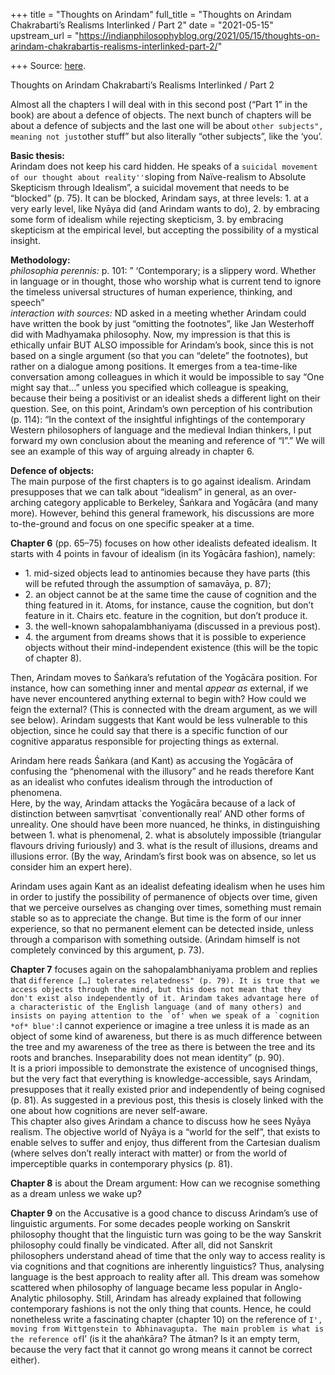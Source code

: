+++
title = "Thoughts on Arindam"
full_title = "Thoughts on Arindam Chakrabarti’s Realisms Interlinked / Part 2"
date = "2021-05-15"
upstream_url = "https://indianphilosophyblog.org/2021/05/15/thoughts-on-arindam-chakrabartis-realisms-interlinked-part-2/"

+++
Source: [here](https://indianphilosophyblog.org/2021/05/15/thoughts-on-arindam-chakrabartis-realisms-interlinked-part-2/).

Thoughts on Arindam Chakrabarti’s Realisms Interlinked / Part 2

Almost all the chapters I will deal with in this second post (“Part 1”
in the book) are about a defence of objects. The next bunch of chapters
will be about a defence of subjects and the last one will be about
`other subjects", meaning not just`other stuff” but also literally
“other subjects”, like the ‘you’.

**Basic thesis:**  
Arindam does not keep his card hidden. He speaks of a
`suicidal movement of our thought about reality''`sloping from
Naïve-realism to Absolute Skepticism through Idealism”, a suicidal
movement that needs to be “blocked” (p. 75). It can be blocked, Arindam
says, at three levels: 1. at a very early level, like Nyāya did (and
Arindam wants to do), 2. by embracing some form of idealism while
rejecting skepticism, 3. by embracing skepticism at the empirical level,
but accepting the possibility of a mystical insight.

**Methodology:**  
*philosophia perennis:* p. 101: ” ‘Contemporary; is a slippery word.
Whether in language or in thought, those who worship what is current
tend to ignore the timeless universal structures of human experience,
thinking, and speech”  
*interaction with sources:* ND asked in a meeting whether Arindam could
have written the book by just “omitting the footnotes”, like Jan
Westerhoff did with Madhyamaka philosophy. Now, my impression is that
this is ethically unfair BUT ALSO impossible for Arindam’s book, since
this is not based on a single argument (so that you can “delete” the
footnotes), but rather on a dialogue among positions. It emerges from a
tea-time-like conversation among colleagues in which it would be
impossible to say “One might say that…” unless you specified which
colleague is speaking, because their being a positivist or an idealist
sheds a different light on their question. See, on this point, Arindam’s
own perception of his contribution (p. 114): “In the context of the
insightful infightings of the contemporary Western philosophers of
language and the medieval Indian thinkers, I put forward my own
conclusion about the meaning and reference of “I”.” We will see an
example of this way of arguing already in chapter 6.

**Defence of objects:**  
The main purpose of the first chapters is to go against idealism.
Arindam presupposes that we can talk about “idealism” in general, as an
over-arching category applicable to Berkeley, Śaṅkara and Yogācāra (and
many more). However, behind this general framework, his discussions are
more to-the-ground and focus on one specific speaker at a time.

**Chapter 6** (pp. 65–75) focuses on how other idealists defeated
idealism. It starts with 4 points in favour of idealism (in its Yogācāra
fashion), namely:

-   1\. mid-sized objects lead to antinomies because they have parts
    (this will be refuted through the assumption of samavāya, p. 87);
-   2\. an object cannot be at the same time the cause of cognition and
    the thing featured in it. Atoms, for instance, cause the cognition,
    but don’t feature in it. Chairs etc. feature in the cognition, but
    don’t produce it.
-   3\. the well-known sahopalambhaniyama (discussed in a previous
    post).
-   4\. the argument from dreams shows that it is possible to experience
    objects without their mind-independent existence (this will be the
    topic of chapter 8).

Then, Arindam moves to Śaṅkara’s refutation of the Yogācāra position.
For instance, how can something inner and mental *appear as* external,
if we have never encountered anything external to begin with? How could
we feign the external? (This is connected with the dream argument, as we
will see below). Arindam suggests that Kant would be less vulnerable to
this objection, since he could say that there is a specific function of
our cognitive apparatus responsible for projecting things as external.

Arindam here reads Śaṅkara (and Kant) as accusing the Yogācāra of
confusing the “phenomenal with the illusory” and he reads therefore Kant
as an idealist who confutes idealism through the introduction of
phenomena.  
Here, by the way, Arindam attacks the Yogācāra because of a lack of
distinction between saṃvṛtisat \`conventionally real’ AND other forms of
unreality. One should have been more nuanced, he thinks, in
distinguishing between 1. what is phenomenal, 2. what is absolutely
impossible (triangular flavours driving furiously) and 3. what is the
result of illusions, dreams and illusions error. (By the way, Arindam’s
first book was on absence, so let us consider him an expert here).

Arindam uses again Kant as an idealist defeating idealism when he uses
him in order to justify the possibility of permanence of objects over
time, given that we perceive ourselves as changing over times, something
must remain stable so as to appreciate the change. But time is the form
of our inner experience, so that no permanent element can be detected
inside, unless through a comparison with something outside. (Arindam
himself is not completely convinced by this argument, p. 73).

**Chapter 7** focuses again on the sahopalambhaniyama problem and
replies that
`` difference […] tolerates relatedness" (p. 79). It is true that we access objects through the mind, but this does not mean that they don't exist also independently of it. Arindam takes advantage here of a characteristic of the English language (and of many others) and insists on paying attention to the `of' when we speak of a `cognition *of* blue': ``I
cannot experience or imagine a tree unless it is made as an object of
some kind of awareness, but there is as much difference between the tree
and my awareness of the tree as there is between the tree and its roots
and branches. Inseparability does not mean identity” (p. 90).  
It is a priori impossible to demonstrate the existence of uncognised
things, but the very fact that everything is knowledge-accessible, says
Arindam, presupposes that it really existed prior and independently of
being cognised (p. 81). As suggested in a previous post, this thesis is
closely linked with the one about how cognitions are never self-aware.  
This chapter also gives Arindam a chance to discuss how he sees Nyāya
realism. The objective world of Nyāya is a “world for the self”, that
exists to enable selves to suffer and enjoy, thus different from the
Cartesian dualism (where selves don’t really interact with matter) or
from the world of imperceptible quarks in contemporary physics (p. 81).

**Chapter 8** is about the Dream argument: How can we recognise
something as a dream unless we wake up?

**Chapter 9** on the Accusative is a good chance to discuss Arindam’s
use of linguistic arguments. For some decades people working on Sanskrit
philosophy thought that the linguistic turn was going to be the way
Sanskrit philosophy could finally be vindicated. After all, did not
Sanskrit philosophers understand ahead of time that the only way to
access reality is via cognitions and that cognitions are inherently
linguistics? Thus, analysing language is the best approach to reality
after all. This dream was somehow scattered when philosophy of language
became less popular in Anglo-Analytic philosophy. Still, Arindam has
already explained that following contemporary fashions is not the only
thing that counts. Hence, he could nonetheless write a fascinating
chapter (chapter 10) on the reference of
`I', moving from Wittgenstein to Abhinavagupta. The main problem is what is the reference of`I’
(is it the ahaṅkāra? The ātman? Is it an empty term, because the very
fact that it cannot go wrong means it cannot be correct either).
